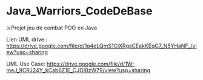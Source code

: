 # Java_Warriors_CodeDeBase
⚔️Projet jeu de combat POO en Java

Lien UML drive : 
https://drive.google.com/file/d/1o4eLQmS1CiXRgsCEakKEqG7_N5YHaNF_/view?usp=sharing

UML Use Case: 
https://drive.google.com/file/d/1W-meJ_9CRJ24Y_kCab6Z1E_CJOlBzW79/view?usp=sharing
